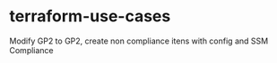 # terraform-use-cases
Modify GP2 to GP2, create non compliance itens with config and SSM Compliance
